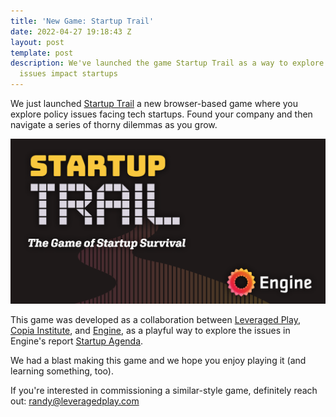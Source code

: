 ```yaml
---
title: 'New Game: Startup Trail'
date: 2022-04-27 19:18:43 Z
layout: post
template: post
description: We've launched the game Startup Trail as a way to explore how tech policy
  issues impact startups
---
```


We just launched [Startup Trail](http://startuptrail.engine.is/) a new browser-based game where you explore policy issues facing tech startups. Found your company and then navigate a series of thorny dilemmas as you grow.

![](/images/startuptrail-1200x630.png)

This game was developed as a collaboration between [Leveraged Play](https://leveragedplay.com/), [Copia Institute](https://copia.is/), and [Engine](https://www.engine.is/), as a playful way to explore the issues in Engine's report [Startup Agenda](https://www.engine.is/news/category/engine-releases-2022-startup-agenda).

We had a blast making this game and we hope you enjoy playing it (and learning something, too).

If you're interested in commissioning a similar-style game, definitely reach out: randy@leveragedplay.com